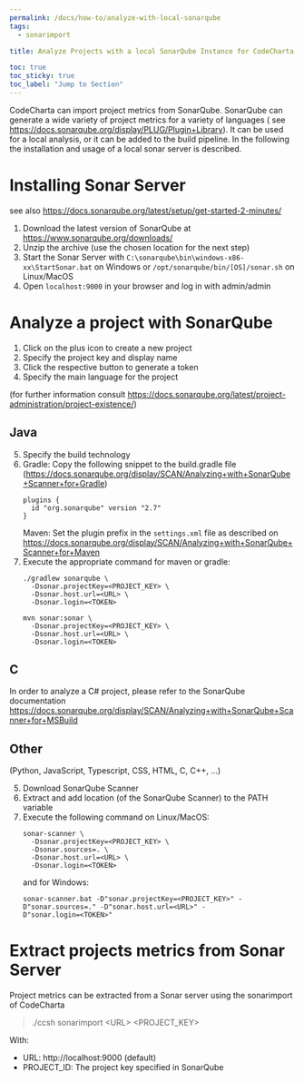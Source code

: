 ```yaml
---
permalink: /docs/how-to/analyze-with-local-sonarqube
tags:
  - sonarimport

title: Analyze Projects with a local SonarQube Instance for CodeCharta

toc: true
toc_sticky: true
toc_label: "Jump to Section"
---
```


CodeCharta can import project metrics from SonarQube. SonarQube can generate a wide variety of project metrics for a variety of languages (
see https://docs.sonarqube.org/display/PLUG/Plugin+Library). It can be used for a local analysis, or it can be added to the build pipeline.
In the following the installation and usage of a local sonar server is described.

# Installing Sonar Server

see also https://docs.sonarqube.org/latest/setup/get-started-2-minutes/

1. Download the latest version of SonarQube at https://www.sonarqube.org/downloads/
2. Unzip the archive (use the chosen location for the next step)
3. Start the Sonar Server with
   `C:\sonarqube\bin\windows-x86-xx\StartSonar.bat` on Windows or
   `/opt/sonarqube/bin/[OS]/sonar.sh` on Linux/MacOS
4. Open `localhost:9000` in your browser and log in with admin/admin

# Analyze a project with SonarQube

1. Click on the plus icon to create a new project
2. Specify the project key and display name
3. Click the respective button to generate a token
4. Specify the main language for the project

(for further information consult https://docs.sonarqube.org/latest/project-administration/project-existence/)

## Java

5. Specify the build technology
6. Gradle: Copy the following snippet to the build.gradle
   file (https://docs.sonarqube.org/display/SCAN/Analyzing+with+SonarQube+Scanner+for+Gradle)
   ```
   plugins {
     id "org.sonarqube" version "2.7"
   }
   ```
   Maven: Set the plugin prefix in the `settings.xml` file as described
   on https://docs.sonarqube.org/display/SCAN/Analyzing+with+SonarQube+Scanner+for+Maven
7. Execute the appropriate command for maven or gradle:
   ```
   ./gradlew sonarqube \
     -Dsonar.projectKey=<PROJECT_KEY> \
     -Dsonar.host.url=<URL> \
     -Dsonar.login=<TOKEN>
   ```
   ```
   mvn sonar:sonar \
     -Dsonar.projectKey=<PROJECT_KEY> \
     -Dsonar.host.url=<URL> \
     -Dsonar.login=<TOKEN>
   ```

## C

In order to analyze a C# project, please refer to the SonarQube
documentation https://docs.sonarqube.org/display/SCAN/Analyzing+with+SonarQube+Scanner+for+MSBuild

## Other

(Python, JavaScript, Typescript, CSS, HTML, C, C++, ...)

5. Download SonarQube Scanner
6. Extract and add location (of the SonarQube Scanner) to the PATH variable
7. Execute the following command on Linux/MacOS:
   ```
   sonar-scanner \
     -Dsonar.projectKey=<PROJECT_KEY> \
     -Dsonar.sources=. \
     -Dsonar.host.url=<URL> \
     -Dsonar.login=<TOKEN>
   ```
   and for Windows:
   ```
   sonar-scanner.bat -D"sonar.projectKey=<PROJECT_KEY>" -D"sonar.sources=." -D"sonar.host.url=<URL>" -
   D"sonar.login=<TOKEN>"
   ```

# Extract projects metrics from Sonar Server

Project metrics can be extracted from a Sonar server using the sonarimport of CodeCharta

> ./ccsh sonarimport \<URL> \<PROJECT_KEY>

With:

- URL: http://localhost:9000 (default)
- PROJECT_ID: The project key specified in SonarQube
